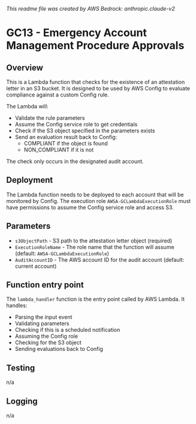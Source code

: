 _This readme file was created by AWS Bedrock: anthropic.claude-v2_

# GC13 - Emergency Account Management Procedure Approvals

## Overview

This is a Lambda function that checks for the existence of an attestation letter in an S3 bucket. It is designed to be used by AWS Config to evaluate compliance against a custom Config rule.

The Lambda will:

- Validate the rule parameters
- Assume the Config service role to get credentials
- Check if the S3 object specified in the parameters exists
- Send an evaluation result back to Config:
  - COMPLIANT if the object is found
  - NON_COMPLIANT if it is not

The check only occurs in the designated audit account.

## Deployment

The Lambda function needs to be deployed to each account that will be monitored by Config. The execution role `AWSA-GCLambdaExecutionRole` must have permissions to assume the Config service role and access S3.

## Parameters

- `s3ObjectPath` - S3 path to the attestation letter object (required)
- `ExecutionRoleName` - The role name that the function will assume (default: `AWSA-GCLambdaExecutionRole`)
- `AuditAccountID` - The AWS account ID for the audit account (default: current account)

## Function entry point

The `lambda_handler` function is the entry point called by AWS Lambda. It handles:

- Parsing the input event
- Validating parameters
- Checking if this is a scheduled notification
- Assuming the Config role
- Checking for the S3 object
- Sending evaluations back to Config

## Testing

n/a

## Logging

n/a
